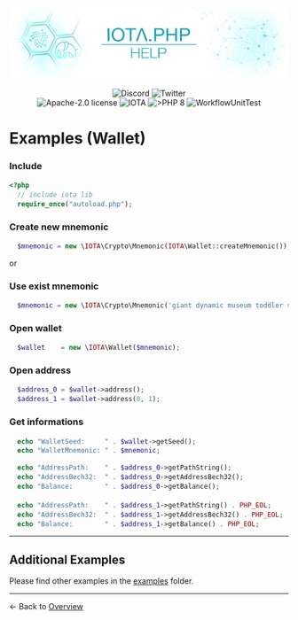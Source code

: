 ![IOTA.php](./images/IOTA_PHP_Banner_Interact_Help.png)

<p style="text-align:center;">
  <a href="https://discord.iota.org/" style="text-decoration:none;"><img src="https://img.shields.io/badge/Discord-9cf.svg?style=social&logo=discord" alt="Discord"></a>
  <a href="https://twitter.com/IOTAphp/" style="text-decoration:none;"><img src="https://img.shields.io/badge/Twitter-9cf.svg?style=social&logo=twitter" alt="Twitter"></a>
  <br>
  <a href="https://github.com/iota-community/iota.php/LICENSE" style="text-decoration:none;"><img src="https://img.shields.io/badge/license-Apache--2.0-green?style=flat-square" alt="Apache-2.0 license"></a>
  <a href="https://www.iota.org/" style="text-decoration:none;"><img src="https://img.shields.io/badge/IOTA-lightgrey?style=flat&logo=iota" alt="IOTA"></a>
  <a href="https://www.php.net/" style="text-decoration:none;"><img src="https://img.shields.io/badge/PHP->= 8.x-blue?style=flat-square" alt=">PHP 8"></a>
  <img src="https://github.com/iota-community/iota.php/actions/workflows/phpunit.yml/badge.svg" alt="WorkflowUnitTest">
</p>

# Examples (Wallet)

### Include

```php
<?php
  // include iota lib
  require_once("autoload.php");
```

### Create new mnemonic

```php
  $mnemonic = new \IOTA\Crypto\Mnemonic(IOTA\Wallet::createMnemonic());
```

or

### Use exist mnemonic

```php
  $mnemonic = new \IOTA\Crypto\Mnemonic('giant dynamic museum toddler six deny defense ostrich bomb access mercy blood explain muscle shoot shallow glad autumn author calm heavy hawk abuse rally');
```


### Open wallet

```php
  $wallet    = new \IOTA\Wallet($mnemonic);
```


### Open address

```php
  $address_0 = $wallet->address();
  $address_1 = $wallet->address(0, 1);
```



### Get informations

```php
  echo "WalletSeed:     " . $wallet->getSeed();
  echo "WalletMnemonic: " . $mnemonic;
```

```php
  echo "AddressPath:    " . $address_0->getPathString();
  echo "AddressBech32:  " . $address_0->getAddressBech32();
  echo "Balance:        " . $address_0->getBalance();

  echo "AddressPath:    " . $address_1->getPathString() . PHP_EOL;
  echo "AddressBech32:  " . $address_1->getAddressBech32() . PHP_EOL;
  echo "Balance:        " . $address_1->getBalance() . PHP_EOL;
```


---

## Additional Examples

Please find other examples in the [examples](../examples) folder.


___

<- Back to [Overview](000_index.md)